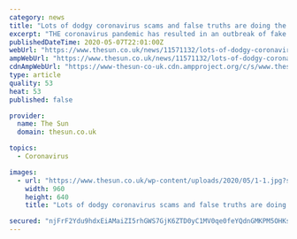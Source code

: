 ```yaml
---
category: news
title: "Lots of dodgy coronavirus scams and false truths are doing the rounds online and on the streets"
excerpt: "THE coronavirus pandemic has resulted in an outbreak of fake news and fraudulent scams. These spread distrust and wrong information, so it’s important to be able to spot them to stop yourself"
publishedDateTime: 2020-05-07T22:01:00Z
webUrl: "https://www.thesun.co.uk/news/11571132/lots-of-dodgy-coronavirus-scams-and-false-truths-are-doing-the-rounds-online-and-on-the-streets/"
ampWebUrl: "https://www.thesun.co.uk/news/11571132/lots-of-dodgy-coronavirus-scams-and-false-truths-are-doing-the-rounds-online-and-on-the-streets/amp/"
cdnAmpWebUrl: "https://www-thesun-co-uk.cdn.ampproject.org/c/s/www.thesun.co.uk/news/11571132/lots-of-dodgy-coronavirus-scams-and-false-truths-are-doing-the-rounds-online-and-on-the-streets/amp/"
type: article
quality: 53
heat: 53
published: false

provider:
  name: The Sun
  domain: thesun.co.uk

topics:
  - Coronavirus

images:
  - url: "https://www.thesun.co.uk/wp-content/uploads/2020/05/1-1.jpg?strip=all&quality=100&w=960&h=640&crop=1"
    width: 960
    height: 640
    title: "Lots of dodgy coronavirus scams and false truths are doing the rounds online and on the streets"

secured: "njFrF2Ydu9hdxEiAMaiZI5rhGWS7GjK6ZTD0yC1MV0qe0feYQdnGMKPM5OHKsD1Mb9CwUPDhbDHQ3bLVY9Ot5T2N03SSfLpUGW/WR1VCAmPqy4wa/s11eDaRLBKP67AGZk2ZT5Muv66J2Zws7DP/jVLaFa0zyGSADxM6j0U5ElGAAqp2qIFYacrnmexaRfXB+GfRqR0U21NYPC75LSoqUlEmSHWNCPVnytUMiNRcgnIzLXyJjmBe/cq1W5sjPkj4jcCXNWofEwaNIVacIbo+Sndx/p/NqPYTLLWZaVo7sL9AzkWdCaLMYAMFpA/r9zxK;wvB4k1/BrquSA0e4orK3Rg=="
---
```


